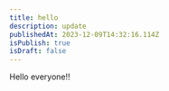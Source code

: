 ```yaml
---
title: hello
description: update
publishedAt: 2023-12-09T14:32:16.114Z
isPublish: true
isDraft: false
---
```

H﻿ello everyone!!